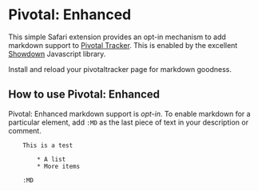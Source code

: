 Pivotal: Enhanced
=================

This simple Safari extension provides an opt-in mechanism to add markdown support to [Pivotal Tracker](http://pivotaltracker.com).
This is enabled by the excellent [Showdown](http://attacklab.net/showdown/) Javascript library.

Install and reload your pivotaltracker page for markdown goodness.

How to use Pivotal: Enhanced
----------------------------

Pivotal: Enhanced markdown support is _opt-in_.  To enable markdown for a particular element, add `:MD` 
as the last piece of text in your description or comment.

		This is a test
		
			* A list
			* More items
		
		:MD
		




